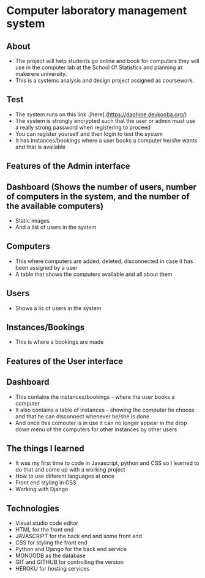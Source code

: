 # Computer laboratory management system
## About
* The project will help students go online and book for computers they will use in the computer lab at the School Of Statistics and planning at makerere university.
* This is a systems analysis and design project assigned as coursework.

## Test
* The system runs on this link .[here].(https://daphine.devkooba.org/)
* The system is strongly encrypted such that the user or admin must use a really strong password when registering to proceed
* You can register yourself and then login to test the system
* It has instances/bookings where a user books a computer he/she wants and that is available

## Features of the Admin interface
## Dashboard (Shows the number of users, number of computers in the system, and the number of the available computers)
* Static images
* And a list of users in the system
## Computers
* This where computers are added, deleted, disconnected in case it has been assigned by a user
* A table that shows the computers available and all about them
## Users
* Shows a lis of users in the system
## Instances/Bookings
* This is where a bookings are made

## Features of the User interface
## Dashboard
* This contains the instances/bookings - where the user books a computer
* It also contains a table of instances - showing the computer he choose and that he can disconnect whenever he/she is done 
* And once this comouter is in use it can no longer appear in the drop down menu of the computers for other instances by other users

## The things I learned
* It was my first time to code in Javascript, python and CSS so I learned to do that and come up with a working project
* How to use diiferent languages at once
* Front end styling in CSS
* Working with Django

## Technologies
* Visual studio code editor
* HTML for the front end
* JAVASCRIPT for the back end and some front end
* CSS for styling the front end
* Python and Django for the back end service
* MONGODB as the database
* GIT and GITHUB for controlling the version
* HEROKU for hosting services

